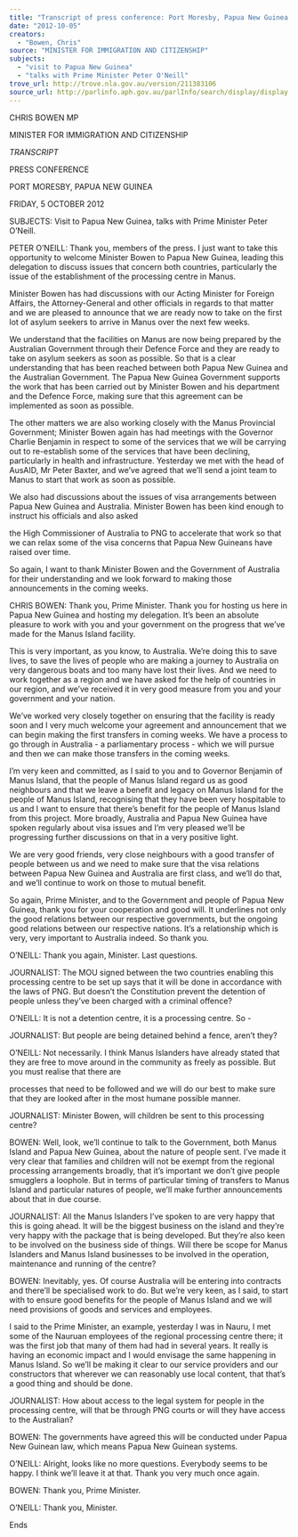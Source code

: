 ```yaml
---
title: "Transcript of press conference: Port Moresby, Papua New Guinea: 5 October 2012: visit to Papua New Guinea; talks with Prime Minister Peter O'Neill"
date: "2012-10-05"
creators:
  - "Bowen, Chris"
source: "MINISTER FOR IMMIGRATION AND CITIZENSHIP"
subjects:
  - "visit to Papua New Guinea"
  - "talks with Prime Minister Peter O'Neill"
trove_url: http://trove.nla.gov.au/version/211383106
source_url: http://parlinfo.aph.gov.au/parlInfo/search/display/display.w3p;query=Id%3A%22media/pressrel/1966755%22
---
```


 

 

 CHRIS BOWEN MP 

 MINISTER FOR IMMIGRATION AND CITIZENSHIP   

 *TRANSCRIPT*   

 PRESS CONFERENCE 

 PORT MORESBY, PAPUA NEW GUINEA   

 FRIDAY, 5 OCTOBER 2012 

 

 SUBJECTS: Visit to Papua New Guinea, talks with Prime Minister Peter O’Neill.   

 PETER O’NEILL: Thank you, members of the press. I just want to take this opportunity to  welcome Minister Bowen to Papua New Guinea, leading this delegation to discuss issues that  concern both countries, particularly the issue of the establishment of the processing centre  in Manus.   

 Minister Bowen has had discussions with our Acting Minister for Foreign Affairs, the  Attorney-General and other officials in regards to that matter and we are pleased to  announce that we are ready now to take on the first lot of asylum seekers to arrive in  Manus over the next few weeks.   

 We understand that the facilities on Manus are now being prepared by the Australian  Government through their Defence Force and they are ready to take on asylum seekers as  soon as possible. So that is a clear understanding that has been reached between both  Papua New Guinea and the Australian Government. The Papua New Guinea Government  supports the work that has been carried out by Minister Bowen and his department and the  Defence Force, making sure that this agreement can be implemented as soon as possible.    

 The other matters we are also working closely with the Manus Provincial Government;  Minister Bowen again has had meetings with the Governor Charlie Benjamin in respect to  some of the services that we will be carrying out to re-establish some of the services that  have been declining, particularly in health and infrastructure. Yesterday we met with the  head of AusAID, Mr Peter Baxter, and we’ve agreed that we’ll send a joint team to Manus to  start that work as soon as possible.    

 We also had discussions about the issues of visa arrangements between Papua New Guinea  and Australia. Minister Bowen has been kind enough to instruct his officials and also asked 

 the High Commissioner of Australia to PNG to accelerate that work so that we can relax  some of the visa concerns that Papua New Guineans have raised over time.    

 So again, I want to thank Minister Bowen and the Government of Australia for their  understanding and we look forward to making those announcements in the coming weeks.   

 CHRIS BOWEN: Thank you, Prime Minister. Thank you for hosting us here in Papua New  Guinea and hosting my delegation. It’s been an absolute pleasure to work with you and your  government on the progress that we’ve made for the Manus Island facility.    

 This is very important, as you know, to Australia. We’re doing this to save lives, to save the  lives of people who are making a journey to Australia on very dangerous boats and too  many have lost their lives. And we need to work together as a region and we have asked for  the help of countries in our region, and we’ve received it in very good measure from you  and your government and your nation.   

 We’ve worked very closely together on ensuring that the facility is ready soon and I very  much welcome your agreement and announcement that we can begin making the first  transfers in coming weeks. We have a process to go through in Australia - a parliamentary  process - which we will pursue and then we can make those transfers in the coming weeks.    

 I’m very keen and committed, as I said to you and to Governor Benjamin of Manus Island,  that the people of Manus Island regard us as good neighbours and that we leave a benefit  and legacy on Manus Island for the people of Manus Island, recognising that they have been  very hospitable to us and I want to ensure that there’s benefit for the people of Manus  Island from this project. More broadly, Australia and Papua New Guinea have spoken  regularly about visa issues and I’m very pleased we’ll be progressing further discussions on  that in a very positive light.    

 We are very good friends, very close neighbours with a good transfer of people between us  and we need to make sure that the visa relations between Papua New Guinea and Australia  are first class, and we’ll do that, and we’ll continue to work on those to mutual benefit.    

 So again, Prime Minister, and to the Government and people of Papua New Guinea, thank  you for your cooperation and good will. It underlines not only the good relations between  our respective governments, but the ongoing good relations between our respective nations.  It’s a relationship which is very, very important to Australia indeed. So thank you.   

 O’NEILL: Thank you again, Minister. Last questions.    

 JOURNALIST: The MOU signed between the two countries enabling this processing centre  to be set up says that it will be done in accordance with the laws of PNG. But doesn’t the  Constitution prevent the detention of people unless they’ve been charged with a criminal  offence?    

 O’NEILL: It is not a detention centre, it is a processing centre. So -    

 JOURNALIST: But people are being detained behind a fence, aren’t they?    

 O’NEILL:  Not necessarily. I think Manus Islanders have already stated that they are free to  move around in the community as freely as possible. But you must realise that there are 

 processes that need to be followed and we will do our best to make sure that they are  looked after in the most humane possible manner.    

 JOURNALIST: Minister Bowen, will children be sent to this processing centre?   

 BOWEN: Well, look, we’ll continue to talk to the Government, both Manus Island and Papua  New Guinea, about the nature of people sent. I’ve made it very clear that families and  children will not be exempt from the regional processing arrangements broadly, that it’s  important we don’t give people smugglers a loophole. But in terms of particular timing of  transfers to Manus Island and particular natures of people, we’ll make further  announcements about that in due course.    

 JOURNALIST: All the Manus Islanders I’ve spoken to are very happy that this is going  ahead. It will be the biggest business on the island and they’re very happy with the package  that is being developed. But they’re also keen to be involved on the business side of things.  Will there be scope for Manus Islanders and Manus Island businesses to be involved in the  operation, maintenance and running of the centre?   

 BOWEN: Inevitably, yes. Of course Australia will be entering into contracts and there’ll be  specialised work to do. But we’re very keen, as I said, to start with to ensure good benefits  for the people of Manus Island and we will need provisions of goods and services and  employees.    

 I said to the Prime Minister, an example, yesterday I was in Nauru, I met some of the  Nauruan employees of the regional processing centre there; it was the first job that many of  them had had in several years. It really is having an economic impact and I would envisage  the same happening in Manus Island. So we’ll be making it clear to our service providers  and our constructors that wherever we can reasonably use local content, that that’s a good  thing and should be done.   

 JOURNALIST: How about access to the legal system for people in the processing centre,  will that be through PNG courts or will they have access to the Australian?   

 BOWEN: The governments have agreed this will be conducted under Papua New Guinean  law, which means Papua New Guinean systems.    

 O’NEILL: Alright, looks like no more questions. Everybody seems to be happy. I think we’ll  leave it at that. Thank you very much once again.   

 BOWEN: Thank you, Prime Minister.   

 O’NEILL: Thank you, Minister.   

 Ends  

 

